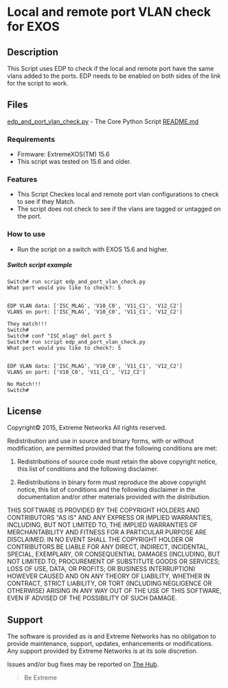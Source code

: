 # Local and remote port VLAN check for EXOS

## Description

This Script uses EDP to check if the local and remote port have the same vlans added to the ports.  EDP needs to be enabled on both sides of the link for the script to work.

## Files

[edp_and_port_vlan_check.py](edp_and_port_vlan_check.py) -  The Core Python Script
[README.md](README.md)


### Requirements
* Firmware: ExtremeXOS(TM) 15.6
* This script was tested on 15.6 and older.

### Features
* This Script Checkes local and remote port vlan configurations to check to see if they Match. 
* The script does not check to see if the vlans are tagged or untagged on the port.
 

### How to use
* Run the script on a switch with EXOS 15.6 and higher.

##### Switch script example

```
Switch# run script edp_and_port_vlan_check.py
What port would you like to check?: 5


EDP VLAN data: ['ISC_MLAG', 'V10_C0', 'V11_C1', 'V12_C2']
VLANS on port: ['ISC_MLAG', 'V10_C0', 'V11_C1', 'V12_C2']

They match!!!
Switch#
Switch# conf "ISC_mlag" del port 5
Switch# run script edp_and_port_vlan_check.py
What port would you like to check?: 5


EDP VLAN data: ['ISC_MLAG', 'V10_C0', 'V11_C1', 'V12_C2']
VLANS on port: ['V10_C0', 'V11_C1', 'V12_C2']

No Match!!!
Switch#
```

## License
Copyright© 2015, Extreme Networks
All rights reserved.

Redistribution and use in source and binary forms, with or without modification,
are permitted provided that the following conditions are met:

1. Redistributions of source code must retain the above copyright notice, this
list of conditions and the following disclaimer.

2. Redistributions in binary form must reproduce the above copyright notice,
this list of conditions and the following disclaimer in the documentation
and/or other materials provided with the distribution.

THIS SOFTWARE IS PROVIDED BY THE COPYRIGHT HOLDERS AND CONTRIBUTORS "AS IS" AND
ANY EXPRESS OR IMPLIED WARRANTIES, INCLUDING, BUT NOT LIMITED TO, THE IMPLIED
WARRANTIES OF MERCHANTABILITY AND FITNESS FOR A PARTICULAR PURPOSE ARE
DISCLAIMED. IN NO EVENT SHALL THE COPYRIGHT HOLDER OR CONTRIBUTORS BE LIABLE
FOR ANY DIRECT, INDIRECT, INCIDENTAL, SPECIAL, EXEMPLARY, OR CONSEQUENTIAL
DAMAGES (INCLUDING, BUT NOT LIMITED TO, PROCUREMENT OF SUBSTITUTE GOODS OR
SERVICES; LOSS OF USE, DATA, OR PROFITS; OR BUSINESS INTERRUPTION) HOWEVER
CAUSED AND ON ANY THEORY OF LIABILITY, WHETHER IN CONTRACT, STRICT LIABILITY,
OR TORT (INCLUDING NEGLIGENCE OR OTHERWISE) ARISING IN ANY WAY OUT OF THE USE
OF THIS SOFTWARE, EVEN IF ADVISED OF THE POSSIBILITY OF SUCH DAMAGE.

## Support
The software is provided as is and Extreme Networks has no obligation to provide
maintenance, support, updates, enhancements or modifications.
Any support provided by Extreme Networks is at its sole discretion.

Issues and/or bug fixes may be reported on [The Hub](https://community.extremenetworks.com/extreme).

>Be Extreme